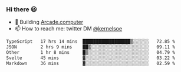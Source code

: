 ### Hi there 😃

- 🔨 Building [Arcade.computer](https://arcade.computer)
- 📫 How to reach me: twitter DM [@kernelsoe](https://twitter.com/kernelsoe)

<!--START_SECTION:waka-->

```txt
TypeScript   17 hrs 14 mins  ██████████████████▒░░░░░░   72.85 %
JSON         2 hrs 9 mins    ██▒░░░░░░░░░░░░░░░░░░░░░░   09.11 %
Other        1 hr 8 mins     █▒░░░░░░░░░░░░░░░░░░░░░░░   04.79 %
Svelte       45 mins         ▓░░░░░░░░░░░░░░░░░░░░░░░░   03.22 %
Markdown     36 mins         ▓░░░░░░░░░░░░░░░░░░░░░░░░   02.59 %
```

<!--END_SECTION:waka-->
